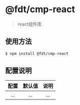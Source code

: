 # @fdt/cmp-react

> react组件库

## 使用方法

```bash
$ npm install @fdt/cmp-react
```

## 配置说明

| 配置 | 默认值 | 说明 |
| :--: | :----: | :--: |
| ...  |  ...   | ...  |
